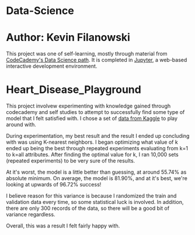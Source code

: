 # Data-Science

# Author: Kevin Filanowski

This project was one of self-learning, mostly through material from [CodeCademy's Data Science path](https://www.codecademy.com/learn/paths/data-science).
It is completed in [Jupyter](https://jupyter.org/), a web-based interactive development environment.

# Heart_Disease_Playground
This project involvew experimenting with knowledge gained through codecademy and self studies to attempt to successfully 
find some type of model that I felt satisfied with. I chose a set of [data from Kaggle](https://www.kaggle.com/ronitf/heart-disease-uci)
to play around with. 

During experimentation, my best result and the result I ended up concluding with was using K-nearest neighbors.
I began optimizing what value of k ended up being the best through repeated experiments evaluating from k=1 to k=all attributes.
After finding the optimal value for k, I ran 10,000 sets (repeated experiments) to be very sure of the results. 

At it's worst, the model is a little better than guessing, at around 55.74% as absolute minimum. 
On average, the model is 81.90%, and at it's best, we're looking at upwards of 96.72% success! 

I believe reason for this variance is because I randomized the train and validation data every time, 
so some statistical luck is involved. In addition, there are only 300 records of the data,
so there will be a good bit of variance regardless.

Overall, this was a result I felt fairly happy with.
